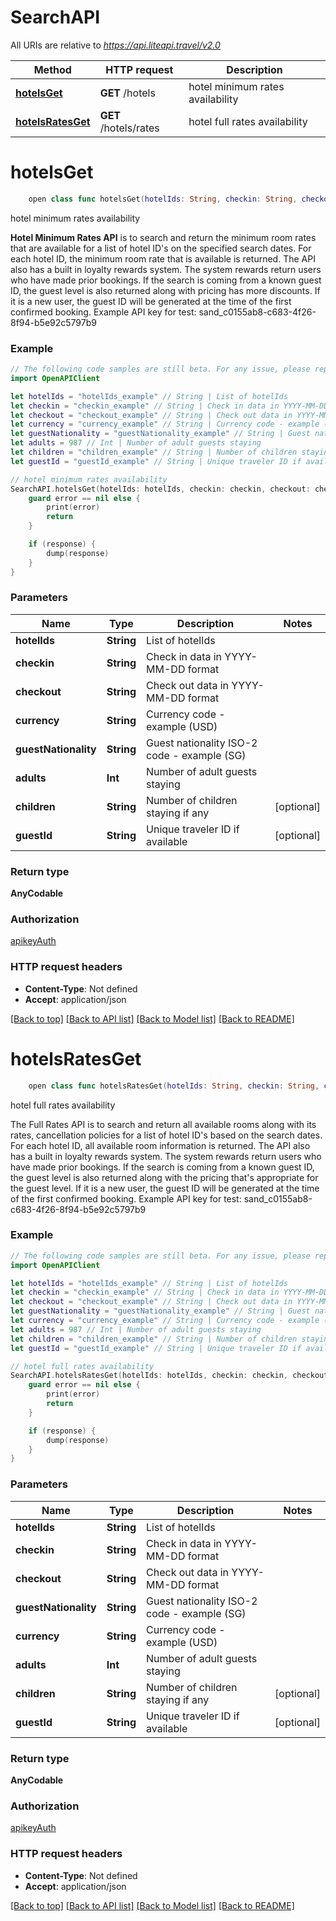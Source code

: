 # SearchAPI

All URIs are relative to *https://api.liteapi.travel/v2.0*

Method | HTTP request | Description
------------- | ------------- | -------------
[**hotelsGet**](SearchAPI.md#hotelsget) | **GET** /hotels | hotel minimum rates availability
[**hotelsRatesGet**](SearchAPI.md#hotelsratesget) | **GET** /hotels/rates | hotel full rates availability


# **hotelsGet**
```swift
    open class func hotelsGet(hotelIds: String, checkin: String, checkout: String, currency: String, guestNationality: String, adults: Int, children: String? = nil, guestId: String? = nil, completion: @escaping (_ data: AnyCodable?, _ error: Error?) -> Void)
```

hotel minimum rates availability

**Hotel Minimum Rates API** is to search and return the minimum room rates that are available for a list of hotel ID's on the specified search dates.  For each hotel ID, the minimum room rate that is available is returned.  The API also has a built in loyalty rewards system. The system rewards return users who have made prior bookings.  If the search is coming from a known guest ID, the guest level is also returned along with pricing has more discounts.  If it is a new user, the guest ID will be generated at the time of the first confirmed booking.   Example API key for test: sand_c0155ab8-c683-4f26-8f94-b5e92c5797b9

### Example
```swift
// The following code samples are still beta. For any issue, please report via http://github.com/OpenAPITools/openapi-generator/issues/new
import OpenAPIClient

let hotelIds = "hotelIds_example" // String | List of hotelIds
let checkin = "checkin_example" // String | Check in data in YYYY-MM-DD format
let checkout = "checkout_example" // String | Check out data in YYYY-MM-DD format
let currency = "currency_example" // String | Currency code - example (USD)
let guestNationality = "guestNationality_example" // String | Guest nationality ISO-2 code - example (SG)
let adults = 987 // Int | Number of adult guests staying
let children = "children_example" // String | Number of children staying if any (optional)
let guestId = "guestId_example" // String | Unique traveler ID if available (optional)

// hotel minimum rates availability
SearchAPI.hotelsGet(hotelIds: hotelIds, checkin: checkin, checkout: checkout, currency: currency, guestNationality: guestNationality, adults: adults, children: children, guestId: guestId) { (response, error) in
    guard error == nil else {
        print(error)
        return
    }

    if (response) {
        dump(response)
    }
}
```

### Parameters

Name | Type | Description  | Notes
------------- | ------------- | ------------- | -------------
 **hotelIds** | **String** | List of hotelIds | 
 **checkin** | **String** | Check in data in YYYY-MM-DD format | 
 **checkout** | **String** | Check out data in YYYY-MM-DD format | 
 **currency** | **String** | Currency code - example (USD) | 
 **guestNationality** | **String** | Guest nationality ISO-2 code - example (SG) | 
 **adults** | **Int** | Number of adult guests staying | 
 **children** | **String** | Number of children staying if any | [optional] 
 **guestId** | **String** | Unique traveler ID if available | [optional] 

### Return type

**AnyCodable**

### Authorization

[apikeyAuth](../README.md#apikeyAuth)

### HTTP request headers

 - **Content-Type**: Not defined
 - **Accept**: application/json

[[Back to top]](#) [[Back to API list]](../README.md#documentation-for-api-endpoints) [[Back to Model list]](../README.md#documentation-for-models) [[Back to README]](../README.md)

# **hotelsRatesGet**
```swift
    open class func hotelsRatesGet(hotelIds: String, checkin: String, checkout: String, guestNationality: String, currency: String, adults: Int, children: String? = nil, guestId: String? = nil, completion: @escaping (_ data: AnyCodable?, _ error: Error?) -> Void)
```

hotel full rates availability

The Full Rates  API is to search and return all available rooms along with its rates, cancellation policies for a list of hotel ID's based on the search dates.   For each hotel ID, all available room information is returned.   The API also has a built in loyalty rewards system. The system rewards return users who have made prior bookings.   If the search is coming from a known guest ID, the guest level is also returned along with the pricing that's appropriate for the guest level.  If it is a new user, the guest ID will be generated at the time of the first confirmed booking.   Example API key for test: sand_c0155ab8-c683-4f26-8f94-b5e92c5797b9

### Example
```swift
// The following code samples are still beta. For any issue, please report via http://github.com/OpenAPITools/openapi-generator/issues/new
import OpenAPIClient

let hotelIds = "hotelIds_example" // String | List of hotelIds
let checkin = "checkin_example" // String | Check in data in YYYY-MM-DD format
let checkout = "checkout_example" // String | Check out data in YYYY-MM-DD format
let guestNationality = "guestNationality_example" // String | Guest nationality ISO-2 code - example (SG)
let currency = "currency_example" // String | Currency code - example (USD)
let adults = 987 // Int | Number of adult guests staying
let children = "children_example" // String | Number of children staying if any (optional)
let guestId = "guestId_example" // String | Unique traveler ID if available (optional)

// hotel full rates availability
SearchAPI.hotelsRatesGet(hotelIds: hotelIds, checkin: checkin, checkout: checkout, guestNationality: guestNationality, currency: currency, adults: adults, children: children, guestId: guestId) { (response, error) in
    guard error == nil else {
        print(error)
        return
    }

    if (response) {
        dump(response)
    }
}
```

### Parameters

Name | Type | Description  | Notes
------------- | ------------- | ------------- | -------------
 **hotelIds** | **String** | List of hotelIds | 
 **checkin** | **String** | Check in data in YYYY-MM-DD format | 
 **checkout** | **String** | Check out data in YYYY-MM-DD format | 
 **guestNationality** | **String** | Guest nationality ISO-2 code - example (SG) | 
 **currency** | **String** | Currency code - example (USD) | 
 **adults** | **Int** | Number of adult guests staying | 
 **children** | **String** | Number of children staying if any | [optional] 
 **guestId** | **String** | Unique traveler ID if available | [optional] 

### Return type

**AnyCodable**

### Authorization

[apikeyAuth](../README.md#apikeyAuth)

### HTTP request headers

 - **Content-Type**: Not defined
 - **Accept**: application/json

[[Back to top]](#) [[Back to API list]](../README.md#documentation-for-api-endpoints) [[Back to Model list]](../README.md#documentation-for-models) [[Back to README]](../README.md)

